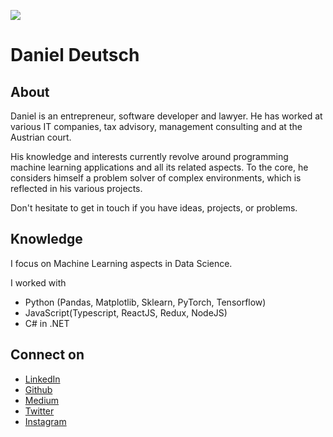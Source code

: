 ![](https://media-exp1.licdn.com/dms/image/C4E16AQH3b3WOuLxXyA/profile-displaybackgroundimage-shrink_350_1400/0?e=1605744000&v=beta&t=76O-rTpf7DYI8QQlmhU_rWIN6fhAUIh-QlVF5az1gUM)

# Daniel Deutsch

## About
Daniel is an entrepreneur, software developer and lawyer. He has worked at various IT companies, tax advisory, management consulting and at the Austrian court. 

His knowledge and interests currently revolve around programming machine learning applications and all its related aspects. To the core, he considers himself a problem solver of complex environments, which is reflected in his various projects.

Don't hesitate to get in touch if you have ideas, projects, or problems.


## Knowledge

I focus on Machine Learning aspects in Data Science. 

I worked with
- Python (Pandas, Matplotlib, Sklearn, PyTorch, Tensorflow)
- JavaScript(Typescript, ReactJS, Redux, NodeJS)
- C# in .NET


## Connect on
- [LinkedIn](https://www.linkedin.com/in/createdd)
- [Github](https://github.com/Createdd)
- [Medium](https://medium.com/@createdd)
- [Twitter](https://twitter.com/_createdd)
- [Instagram](https://www.instagram.com/create.dd/)
